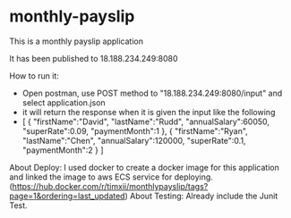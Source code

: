 # monthly-payslip

This is a monthly payslip application

It has been published to 18.188.234.249:8080


How to run it:
- Open postman, use POST method to "18.188.234.249:8080/input" and select application.json
- it will return the response when it is given the input like the following
- [
  {
  	"firstName":"David",
    "lastName":"Rudd",
    "annualSalary":60050,
	"superRate":0.09,
	"paymentMonth":1
  },
  {
    "firstName":"Ryan",
    "lastName":"Chen",
    "annualSalary":120000,
    "superRate":0.1,
    "paymentMonth":2
  }
]



About Deploy: I used docker to create a docker image for this application and linked the image to aws ECS service for deploying.(https://hub.docker.com/r/timxii/monthlypayslip/tags?page=1&ordering=last_updated)
About Testing: Already include the Junit Test.
